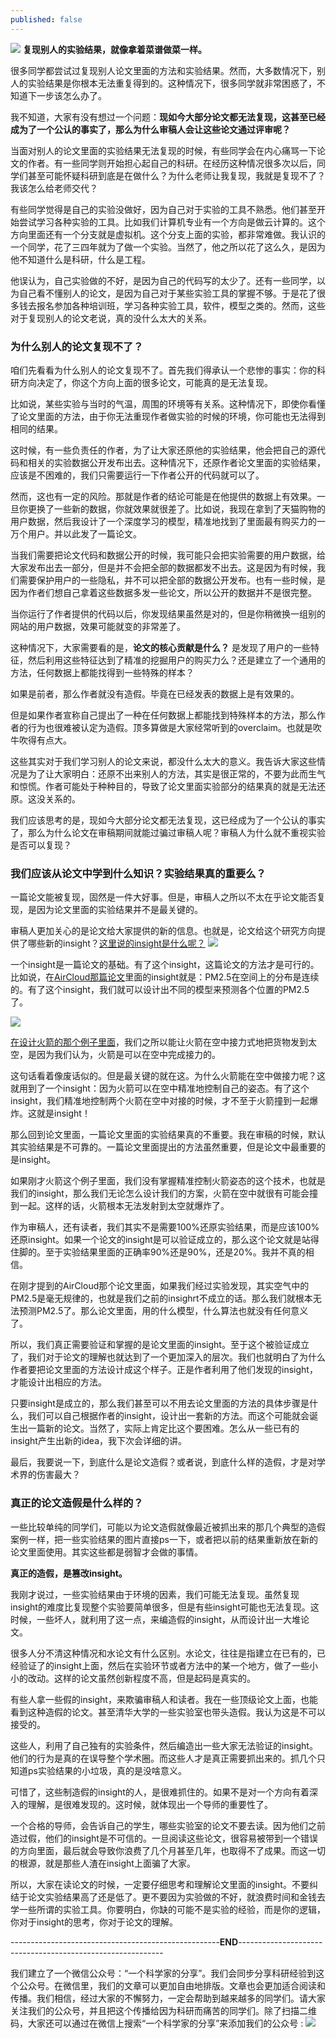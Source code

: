 ```yaml
---
published: false
---
```


![]({{site.baseurl}}/images/20/1.jpg)
**复现别人的实验结果，就像拿着菜谱做菜一样。**

很多同学都尝试过复现别人论文里面的方法和实验结果。然而，大多数情况下，别人的实验结果是你根本无法重复得到的。这种情况下，很多同学就非常困惑了，不知道下一步该怎么办了。

我不知道，大家有没有想过一个问题：**现如今大部分论文都无法复现，这甚至已经成为了一个公认的事实了，那么为什么审稿人会让这些论文通过评审呢？**

当面对别人的论文里面的实验结果无法复现的时候，有些同学会在内心痛骂一下论文的作者。有一些同学则开始担心起自己的科研。在经历这种情况很多次以后，同学们甚至可能怀疑科研到底是在做什么？为什么老师让我复现，我就是复现不了？我该怎么给老师交代？

有些同学觉得是自己的实验没做好，因为自己对于实验的工具不熟悉。他们甚至开始尝试学习各种实验的工具。比如我们计算机专业有一个方向是做云计算的。这个方向里面还有一个分支就是虚拟机。这个分支上面的实验，都非常难做。我认识的一个同学，花了三四年就为了做一个实验。当然了，他之所以花了这么久，是因为他不知道什么是科研，什么是工程。

他误认为，自己实验做的不好，是因为自己的代码写的太少了。还有一些同学，以为自己看不懂别人的论文，是因为自己对于某些实验工具的掌握不够。于是花了很多钱去报名参加各种培训班，学习各种实验工具，软件，模型之类的。然而，这些对于复现别人的论文老说，真的没什么太大的关系。


### 为什么别人的论文复现不了？


咱们先看看为什么别人的论文复现不了。首先我们得承认一个悲惨的事实：你的科研方向决定了，你这个方向上面的很多论文，可能真的是无法复现。

比如说，某些实验与当时的气温，周围的环境等有关系。这种情况下，即使你看懂了论文里面的方法，由于你无法重现作者做实验的时候的环境，你可能也无法得到相同的结果。

这时候，有一些负责任的作者，为了让大家还原他的实验结果，他会把自己的源代码和相关的实验数据公开发布出去。这种情况下，还原作者论文里面的实验结果，应该是不困难的，我们只需要运行一下作者公开的代码就可以了。

然而，这也有一定的风险。那就是作者的结论可能是在他提供的数据上有效果。一旦你更换了一些新的数据，你就效果就很差了。比如说，我现在拿到了天猫购物的用户数据，然后我设计了一个深度学习的模型，精准地找到了里面最有购买力的一万个用户。并以此发了一篇论文。

当我们需要把论文代码和数据公开的时候，我可能只会把实验需要的用户数据，给大家发布出去一部分，但是并不会把全部的数据都发不出去。这是因为有时候，我们需要保护用户的一些隐私，并不可以把全部的数据公开发布。也有一些时候，是因为作者们想自己拿着这些数据多发一些论文，所以公开的数据并不是很完整。

当你运行了作者提供的代码以后，你发现结果虽然是对的，但是你稍微换一组别的网站的用户数据，效果可能就变的非常差了。

这种情况下，大家需要看的是，**论文的核心贡献是什么？** 是发现了用户的一些特征，然后利用这些特征达到了精准的挖掘用户的购买力么？还是建立了一个通用的方法，任何数据上都能找得到一些特殊的样本？

如果是前者，那么作者就没有造假。毕竟在已经发表的数据上是有效果的。

但是如果作者宣称自己提出了一种在任何数据上都能找到特殊样本的方法，那么作者的行为也很难被认定为造假。顶多算做是大家经常听到的overclaim。也就是吹牛吹得有点大。

这些其实对于我们学习别人的论文来说，都没什么太大的意义。我告诉大家这些情况是为了让大家明白：还原不出来别人的方法，其实是很正常的，不要为此而生气和惊慌。作者可能处于种种目的，导致了论文里面实验部分的结果真的就是无法还原。这没关系的。

我们应该思考的是，现如今大部分论文都无法复现，这已经成为了一个公认的事实了，那么为什么论文在审稿期间就能过骗过审稿人呢？审稿人为什么就不重视实验是否可以复现？


### 我们应该从论文中学到什么知识？实验结果真的重要么？


一篇论文能被复现，固然是一件大好事。但是，审稿人之所以不太在乎论文能否复现，是因为论文里面的实验结果并不是最关键的。

审稿人更加关心的是论文给大家提供的新的信息。也就是，论文给这个研究方向提供了哪些新的insight？[这里说的insight是什么呢？](https://scientist-with-logic.github.io/%E4%B8%BA%E4%BB%80%E4%B9%88%E4%BD%A0%E6%8F%90%E5%87%BA%E7%9A%84idea%E4%BC%9A%E5%92%8C%E5%88%AB%E4%BA%BA%E9%87%8D%E5%90%88-%E6%80%8E%E4%B9%88%E5%86%99introduction%E5%92%8Cabstract/)
![]({{site.baseurl}}/images/20/2.png)

一个insight是一篇论文的基础。有了这个insight，这篇论文的方法才是可行的。比如说，在[AirCloud那篇论文](https://scientist-with-logic.github.io/%E9%80%9A%E8%BF%87%E4%B8%80%E7%AF%87%E9%A1%B6%E7%BA%A7%E4%BC%9A%E8%AE%AE%E7%9A%84%E8%AE%BA%E6%96%87-%E7%BB%99%E5%A4%A7%E5%AE%B6%E8%AE%B2%E8%A7%A3%E4%B8%80%E4%B8%8B%E4%B8%80%E7%AF%87%E8%AE%BA%E6%96%87%E7%9A%84insight%E5%92%8Cidea/)里面的insight就是：PM2.5在空间上的分布是连续的。有了这个insight，我们就可以设计出不同的模型来预测各个位置的PM2.5了。


![]({{site.baseurl}}/images/20/3.png)

[在设计火箭的那个例子里面](https://scientist-with-logic.github.io/%E4%B8%BA%E4%BB%80%E4%B9%88%E4%BD%A0%E6%8F%90%E5%87%BA%E7%9A%84idea%E4%BC%9A%E5%92%8C%E5%88%AB%E4%BA%BA%E9%87%8D%E5%90%88-%E6%80%8E%E4%B9%88%E5%86%99introduction%E5%92%8Cabstract/)，我们之所以能让火箭在空中接力式地把货物发到太空，是因为我们认为，火箭是可以在空中完成接力的。

这句话看着像废话似的。但是最关键的就在这。为什么火箭能在空中做接力呢？这就用到了一个insight：因为火箭可以在空中精准地控制自己的姿态。有了这个insight，我们精准地控制两个火箭在空中对接的时候，才不至于火箭撞到一起爆炸。这就是insight！

那么回到论文里面，一篇论文里面的实验结果真的不重要。我在审稿的时候，默认其实验结果是不可靠的。一篇论文里面提出的方法虽然重要，但是论文中最重要的是insight。

如果刚才火箭这个例子里面，我们没有掌握精准控制火箭姿态的这个技术，也就是我们的insight，那么我们无论怎么设计我们的方案，火箭在空中就很有可能会撞到一起。这样的话，火箭根本无法发射到太空就爆炸了。

作为审稿人，还有读者，我们其实不是需要100%还原实验结果，而是应该100%还原insight。如果一个论文的insight是可以验证成立的，那么这个论文就是站得住脚的。至于实验结果里面的正确率90%还是90%，还是20%。我并不真的相信。

在刚才提到的AirCloud那个论文里面，如果我们经过实验发现，其实空气中的PM2.5是毫无规律的，也就是我们之前的insighrt不成立的话。那么我们就根本无法预测PM2.5了。那么论文里面，用的什么模型，什么算法也就没有任何意义了。

所以，我们真正需要验证和掌握的是论文里面的insight。至于这个被验证成立了，我们对于论文的理解也就达到了一个更加深入的层次。我们也就明白了为什么作者要把论文里面的方法设计成这个样子。正是作者利用了他们发现的insight，才能设计出相应的方法。

只要insight是成立的，那么我们甚至可以不用去论文里面的方法的具体步骤是什么，我们可以自己根据作者的insight，设计出一套新的方法。而这个可能就会诞生出一篇新的论文。当然了，实际上肯定比这个要困难。怎么从一些已有的insight产生出新的idea，我下次会详细的讲。

最后，我要说一下，到底什么是论文造假？或者说，到底什么样的造假，才是对学术界的伤害最大？


### 真正的论文造假是什么样的？


一些比较单纯的同学们，可能以为论文造假就像最近被抓出来的那几个典型的造假案例一样，把一些实验结果的图片直接ps一下，或者把以前的结果重新放在新的论文里面使用。其实这些都是弱智才会做的事情。

**真正的造假，是篡改insight。**

我刚才说过，一些实验结果由于环境的因素，我们可能无法复现。虽然复现insight的难度比复现整个实验要简单很多，但是有些insight可能也无法复现。这时候，一些坏人，就利用了这一点，来编造假的insight，从而设计出一大堆论文。

很多人分不清这种情况和水论文有什么区别。水论文，往往是指建立在已有的，已经验证了的insight上面，然后在实验环节或者方法中的某一个地方，做了一些小小的改动。这样的论文虽然创新程度不高，但是起码是真实的。

有些人拿一些假的insight，来欺骗审稿人和读者。我在一些顶级论文上面，也能看到这种造假的论文。甚至清华大学的一些实验室也带头造假。我认为这是不可以接受的。

这些人，利用了自己独有的实验条件，然后编造出一些大家无法验证的insight。他们的行为是真的在误导整个学术圈。而这些人才是真正需要抓出来的。抓几个只知道ps实验结果的小垃圾，真的是没啥意义。

可惜了，这些制造假的insight的人，是很难抓住的。如果不是对一个方向有着深入的理解，是很难发现的。这时候，就体现出一个导师的重要性了。

一个合格的导师，会告诉自己的学生，哪些实验室的论文不要去读。因为他们之前造过假，他们的insight是不可信的。一旦阅读这些论文，很容易被带到一个错误的方向里面，最后就会导致你浪费了几个月甚至几年，也取得不了成果。而这一切的根源，就是那些人渣在insight上面骗了大家。

所以，大家在读论文的时候，一定要仔细思考和理解论文里面的insight。不要纠结于论文实验结果高了还是低了。更不要因为实验做的不好，就浪费时间和金钱去学一些所谓的实验工具。你要明白，你缺的可能不是实验的经验，而是你的逻辑，你对于insight的思考，你对于论文的理解。

----------------------------------------------------**END**-----------------------------------------------------------

我们建立了一个微信公众号：“一个科学家的分享”。我们会同步分享科研经验到这个公众号。在微信里，我们的文章可以更加自由地排版。文章也会更加适合阅读和传播。我们相信，经过大家的不懈努力，一定会帮助到越来越多的同学们。请大家关注我们的公众号，并且把这个传播给因为科研而痛苦的同学们。除了扫描二维码，大家还可以通过在微信上搜索“一个科学家的分享”来添加我们的公众号 :
![]({{site.baseurl}}/images/11/Capture4.JPG)
